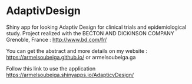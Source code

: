 # AdaptivDesign
Shiny app for looking Adaptiv Design for clinical trials and epidemiological study. Project realized with the BECTON AND DICKINSON COMPANY Grenoble, France : http://www.bd.com/fr/

You can get the abstract and more details on my website : https://armelsoubeiga.github.io/ or armelsoubeiga.ga

Follow this link to use the application  https://armelsoubeiga.shinyapps.io/AdapticvDesign/

